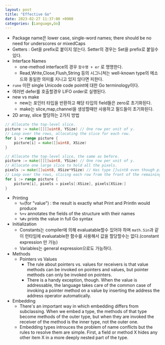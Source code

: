 ```yaml
---
layout: post
title: "Effective Go"
date: 2023-02-27 11:37:00 +0900
categories: [Language,Go]
---
```


- Package name은 lower case, single-word names; there should be no need for underscores or mixedCaps
- Getters : Get을 prefix로 붙이지 않는다. Setter의 경우는 Set을 prefix로 붙일수 있다.
- Interface Names
  - one-method interface의 경우 `함수명 + er` 로 명명한다.
  - Read,Write,Close,Flush,String 등의 시그니쳐는 well-known type의 메소드와 동일한 의미를 지니고 있지 않다면 피한다.
- `rune` 이란 single Unicode code point에 대한 Go terminology이다.
- 여러번 defer를 호출할경우 LIFO order로 실행된다.
- new vs make
  - new는 포인터 타입을 반환하고 해당 타입의 field들은 zero로 초기화된다.
  - make는 slice,map,channel을 생성할때만 사용하고 필드들이 초기화된다.
- 2D array, slice 할당하는 2가지 방법
``` go
// Allocate the top-level slice.
picture := make([][]uint8, YSize) // One row per unit of y.
// Loop over the rows, allocating the slice for each row.
for i := range picture {
    picture[i] = make([]uint8, XSize)
}

// Allocate the top-level slice, the same as before.
picture := make([][]uint8, YSize) // One row per unit of y.
// Allocate one large slice to hold all the pixels.
pixels := make([]uint8, XSize*YSize) // Has type []uint8 even though picture is [][]uint8.
// Loop over the rows, slicing each row from the front of the remaining pixels slice.
for i := range picture {
    picture[i], pixels = pixels[:XSize], pixels[XSize:]
}
```
- Printing
  - `%v`(for "value") : the result is exactly what Print and Println would produce
  - `%+v` annotates the fields of the structure with their names
  - `%#v` prints the value in full Go syntax
- Initialization
  - Constants는 compiler에 의해 evaluatable할수 있어야 하며 `math.Sin`과 같이 런타임에 evaluatable한 함수를 사용해서 값을 할당할수는 없다.(constant expression 만 가능)
  - Variables는 general expression으로도 가능하다.
- Methods
  - Pointers vs Values
    - The rule about pointers vs. values for receivers is that value methods can be invoked on pointers and values, but pointer methods can only be invoked on pointers.
    - There is a handy exception, though. When the value is addressable, the language takes care of the common case of invoking a pointer method on a value by inserting the address the address operator automatically.
- Embedding
  - There's an important way in which embedding differs from subclassing. When we embed a type, the methods of that type become methods of the outer type, but when they are invoked the receiver of the method is the inner type, not the outer one.
  - Embedding types introuces the problem of name conflicts but the rules to resolve them are simple. First, a field or method X hides any other item X in a more deeply nested part of the type.
